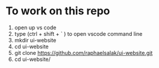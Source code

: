 # To work on this repo
1. open up vs code
2. type (ctrl + shift + ` ) to open vscode command line
4. mkdir ui-website
5. cd ui-website
6. git clone https://github.com/raphaelsalak/ui-website.git
7. cd ui-website/ 


